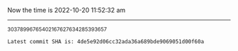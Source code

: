 Now the time is 2022-10-20 11:52:32 am

---

<small>30378996765402167627634285393657</small>

```txt
Latest commit SHA is: 4de5e92d06cc32ada36a689bde9069051d00f60a
```

